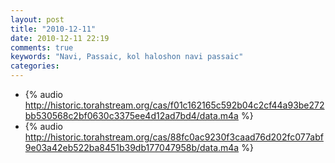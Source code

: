 ```yaml
---
layout: post
title: "2010-12-11"
date: 2010-12-11 22:19
comments: true
keywords: "Navi, Passaic, kol haloshon navi passaic" 
categories: 
---
```


 * {% audio http://historic.torahstream.org/cas/f01c162165c592b04c2cf44a93be272bb530568c2bf0630c3375ee4d12ad7bd4/data.m4a %}
 * {% audio http://historic.torahstream.org/cas/88fc0ac9230f3caad76d202fc077abf9e03a42eb522ba8451b39db177047958b/data.m4a %}

